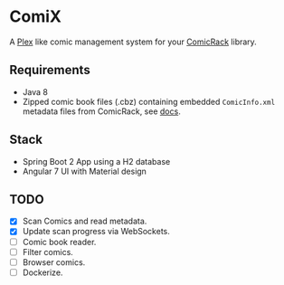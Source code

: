 # ComiX

A [Plex](https://www.plex.tv/) like comic management system for your [ComicRack](http://comicrack.cyolito.com/) library.

## Requirements

* Java 8
* Zipped comic book files (.cbz) containing embedded `ComicInfo.xml` metadata files from ComicRack, see [docs](http://comicrack.cyolito.com/software/windows/windows-documentation/7-meta-data-in-comic-files).

## 

## Stack

* Spring Boot 2 App using a H2 database
* Angular 7 UI with Material design

## TODO

* [x] Scan Comics and read metadata.
* [x] Update scan progress via WebSockets.
* [ ] Comic book reader.
* [ ] Filter comics.
* [ ] Browser comics.
* [ ] Dockerize.
